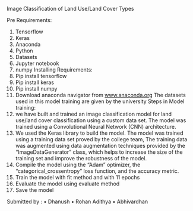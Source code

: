 Image Classification of Land Use/Land Cover Types

Pre Requirements:
1.	Tensorflow
2.	Keras
3.	Anaconda 
4.	Python
5.	Datasets
6.	Jupyter notebook
7.	numpy
Installing Requirements:
1.	Pip install tensorflow
2.	Pip install keras
3.	Pip install numpy
4.	Download anaconda navigator from www.anaconda.org
The datasets used in this model training are given by the university
Steps in Model training:
1.	we have built and trained an image classification model for land use/land cover classification using a custom data set. The model was trained using a Convolutional Neural Network (CNN) architecture.
2.	We used the Keras library to build the model. The model was trained using a training data set proved by the college team, The training data was augmented using data augmentation techniques provided by the “ImageDataGenerator” class, which helps to increase the size of the training set and improve the robustness of the model.
3.	Compile the model using the “Adam” optimizer, the “categorical_crossentropy” loss function, and the accuracy metric.
4.	Train the model with fit method and with 11 epochs
5.	Evaluate the model using evaluate method
6.	Save the model




Submitted by :
•	Dhanush
•	Rohan Adithya
•	Abhivardhan
